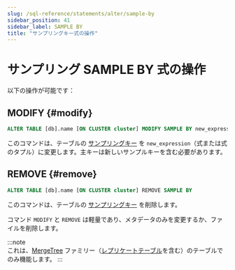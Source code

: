 ```yaml
---
slug: /sql-reference/statements/alter/sample-by
sidebar_position: 41
sidebar_label: SAMPLE BY
title: "サンプリングキー式の操作"
---
```



# サンプリング SAMPLE BY 式の操作

以下の操作が可能です：

## MODIFY {#modify}

``` sql
ALTER TABLE [db].name [ON CLUSTER cluster] MODIFY SAMPLE BY new_expression
```

このコマンドは、テーブルの [サンプリングキー](../../../engines/table-engines/mergetree-family/mergetree.md) を `new_expression`（式または式のタプル）に変更します。主キーは新しいサンプルキーを含む必要があります。

## REMOVE {#remove}

``` sql
ALTER TABLE [db].name [ON CLUSTER cluster] REMOVE SAMPLE BY
```

このコマンドは、テーブルの [サンプリングキー](../../../engines/table-engines/mergetree-family/mergetree.md) を削除します。


コマンド `MODIFY` と `REMOVE` は軽量であり、メタデータのみを変更するか、ファイルを削除します。

:::note    
これは、[MergeTree](../../../engines/table-engines/mergetree-family/mergetree.md) ファミリー（[レプリケートテーブル](../../../engines/table-engines/mergetree-family/replication.md)を含む）のテーブルでのみ機能します。
:::
